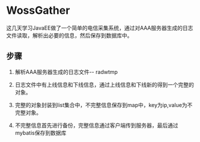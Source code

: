 # WossGather
 这几天学习JavaEE做了一个简单的电信采集系统，通过对AAA服务器生成的日志文件读取，解析出必要的信息，然后保存到数据库中。

## 步骤
1. 解析AAA服务器生成的日志文件-- radwtmp

2. 日志文件中有上线信息和下线信息，通过上线信息和下线新的得到一个完整的对象。

3. 完整的对象封装到list集合中，不完整信息保存到map中，key为ip,value为不完整对象。

4. 不完整信息首先进行备份，完整信息通过客户端传到服务器，最后通过mybatis保存到数据库

